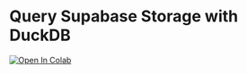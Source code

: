# Query Supabase Storage with DuckDB 

<a href="https://colab.research.google.com/github/TylerHillery/supabase-storage-duckdb-demo/blob/main/supabase_storage_duckdb_demo.ipynb" target="_parent"><img src="https://colab.research.google.com/assets/colab-badge.svg" alt="Open In Colab"/></a>